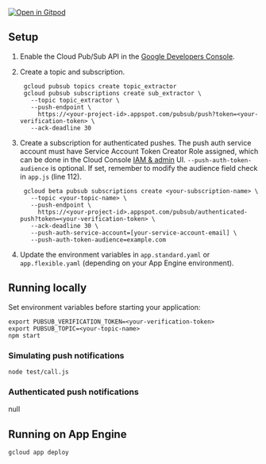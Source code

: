 [![Open in Gitpod](https://gitpod.io/button/open-in-gitpod.svg)](https://gitpod.io/#https://github.com/louis030195/frame-extractor)


## Setup

1. Enable the Cloud Pub/Sub API in the [Google Developers Console](https://console.developers.google.com/project/_/apiui/apiview/pubsub/overview).
1. Create a topic and subscription.

        gcloud pubsub topics create topic_extractor
        gcloud pubsub subscriptions create sub_extractor \
          --topic topic_extractor \
          --push-endpoint \
            https://<your-project-id>.appspot.com/pubsub/push?token=<your-verification-token> \
          --ack-deadline 30

1. Create a subscription for authenticated pushes. The push auth service account must have Service Account Token Creator Role assigned, which can be done in the Cloud Console [IAM & admin](https://console.cloud.google.com/iam-admin/iam) UI. `--push-auth-token-audience` is optional. If set, remember to modify the audience field check in `app.js` (line 112).

        gcloud beta pubsub subscriptions create <your-subscription-name> \
          --topic <your-topic-name> \
          --push-endpoint \
            https://<your-project-id>.appspot.com/pubsub/authenticated-push?token=<your-verification-token> \
          --ack-deadline 30 \
          --push-auth-service-account=[your-service-account-email] \
          --push-auth-token-audience=example.com

1. Update the environment variables in `app.standard.yaml` or `app.flexible.yaml`
(depending on your App Engine environment).

## Running locally
Set environment variables before starting your application:

    export PUBSUB_VERIFICATION_TOKEN=<your-verification-token>
    export PUBSUB_TOPIC=<your-topic-name>
    npm start

### Simulating push notifications

    node test/call.js

### Authenticated push notifications
null

## Running on App Engine

    gcloud app deploy